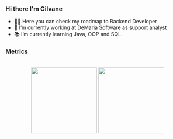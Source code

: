### Hi there I'm Gilvane

- 👨‍💻 Here you can check my roadmap to Backend Developer
- 🔭 I’m currently working at DeMaria Software as support analyst
- 📚 I’m currently learning Java, OOP and SQL.



<h3>Metrics</h3>
<br>
<div align="center">
  <img height="180em" src="https://github-readme-stats.vercel.app/api?username=gilvaneamaro&show_icons=true&theme=dark"/>
  <img height="180em" src="https://github-readme-stats.vercel.app/api/top-langs/?username=gilvaneamaro&theme=dark"/>
</div>
